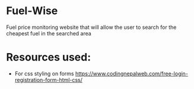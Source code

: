 # Fuel-Wise
Fuel price monitoring website that will allow the user to search for the cheapest fuel in the searched area 


# Resources used:
- For css styling on forms https://www.codingnepalweb.com/free-login-registration-form-html-css/